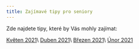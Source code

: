 ```yaml
---
title: Zajímavé tipy pro seniory
---
```

Zde najdete tipy, které by Vás mohly zajímat:

[Květen 2021](/docs/tipy-seniori-2021-05.pdf)\ 
[Duben 2021](/docs/tipy-seniori-2021-04.pdf)\ 
[Březen 2021](/docs/tipy-seniori-2021-03.pdf)\ 
[Únor 2021](/docs/tipy-seniori-2021-02.pdf)